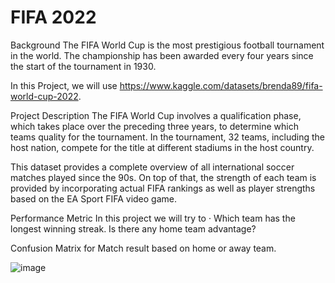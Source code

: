 # FIFA 2022

Background
The FIFA World Cup is the most prestigious football tournament in the world. The championship has been awarded every four years since the start of the tournament in 1930.

In this Project, we will use https://www.kaggle.com/datasets/brenda89/fifa-world-cup-2022.

Project Description
The FIFA World Cup involves a qualification phase, which takes place over the preceding three years, to determine which teams quality for the tournament. In the tournament, 32 teams, including the host nation, compete for the title at different stadiums in the host country.

This dataset provides a complete overview of all international soccer matches played since the 90s. On top of that, the strength of each team is provided by incorporating actual FIFA rankings as well as player strengths based on the EA Sport FIFA video game.

Performance Metric
In this project we will try to · Which team has the longest winning streak. Is there any home team advantage?

Confusion Matrix for Match result based on home or away team.

![image](https://user-images.githubusercontent.com/97900391/188322568-257448d8-9925-413d-8068-52608ceea26d.png)
